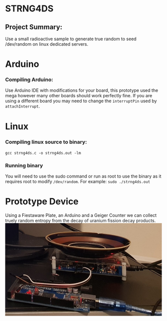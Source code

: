 # STRNG4DS

## Project Summary:
Use a small radioactive sample to generate true random to seed /dev/random on linux dedicated servers.

# Arduino

### Compiling Arduino:
Use Arduino IDE with modifications for your board, this prototype used the mega however many other boards should work perfectly fine.
If you are using a different board you may need to change the `interruptPin` used by `attachInterrupt`.



# Linux

### Compiling linux source to binary:
`gcc strng4ds.c -o strng4ds.out -lm`

### Running binary
You will need to use the sudo command or run as root to use the binary as it requires root to modify `/dev/random`. For example: `sudo ./strng4ds.out`

# Prototype Device
Using a Fiestaware Plate, an Arduino and a Geiger Counter we can collect truely random entropy from the decay of uranium fission decay products.
![Fiestaware Plate, Arduino and Geiger Counter](prototype.png)
